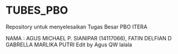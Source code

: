 # TUBES_PBO
Repository untuk menyelesaikan Tugas Besar PBO ITERA

NAMA  : AGUS MICHAEL P. SIANIPAR (14117066), FATIN DELFIAN D GABRELLA MARLIKA PUTRI
Edit by Agus
QW
lalala
